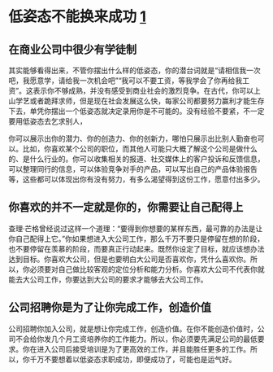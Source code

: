 # 低姿态不能换来成功 [1]

## 在商业公司中很少有学徒制

其实能够看得出来，不管你摆出什么样的低姿态，你的潜台词就是“请相信我一次吧，我愿意学，请给我一次机会吧”“我可以不要工资，等我学会了你再给我工资”。这表示你不够成熟，并没有感受到商业社会的激烈竞争。在古代，你可以上山学艺或者跪拜求师，但是现在社会发展这么快，每家公司都要努力赢利才能生存下去，单凭你摆出一个低姿态就决定录用你是不可能的。没有经验不要紧，不一定要用低姿态去乞求别人，

你可以展示出你的潜力、你的创造力、你的创新力，哪怕只展示出比别人勤奋也可以。比如，你喜欢某个公司的职位，而其他人可能只大概了解这个公司是做什么的、是什么行业的。你可以收集相关的报道、社交媒体上的客户投诉和反馈信息，可以整理同行的信息，可以体验竞争对手的产品，可以写出自己的产品体验报告等，这些都可以体现出你有没有努力，有多么渴望得到这份工作，愿意付出多少。

## 你喜欢的并不一定就是你的，你需要让自己配得上

查理·芒格曾经说过这样一个道理：“要得到你想要的某样东西，最可靠的办法是让你自己配得上它。”你如果想进入大公司工作，那么千万不要只是停留在想的阶段，也不要停留在羡慕的阶段，而要真正行动起来。既然你设定了目标，就应该想办法达到目标。你喜欢大公司，但是也要明白大公司是否喜欢你，凭什么喜欢你。所以，你必须要对自己做比较客观的定位分析和能力分析。你喜欢大公司不代表你就能去大公司工作，你要达到大公司的要求才能够去大公司工作。

## 公司招聘你是为了让你完成工作，创造价值

公司招聘你加入公司，就是想让你完成工作，创造价值。在你不能创造价值时，公司不会给你发几个月工资培养你的工作能力。所以，你必须要先满足公司的最低要求。你在进入公司后接受培训是为了更高效的工作，并且能胜任更多的工作。所以，你千万不要想着以低姿态求职成功，即便成功了，可能也是运气好。

[1]: https://weread.qq.com/web/reader/46532b707210fc4f465d044k182326e0221182be0c5ca23
